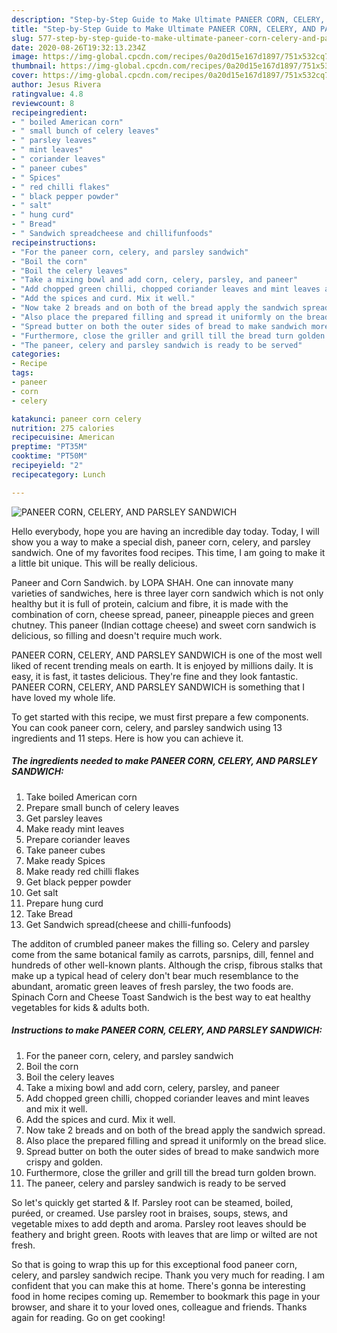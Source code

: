 ```yaml
---
description: "Step-by-Step Guide to Make Ultimate PANEER CORN, CELERY, AND PARSLEY SANDWICH"
title: "Step-by-Step Guide to Make Ultimate PANEER CORN, CELERY, AND PARSLEY SANDWICH"
slug: 577-step-by-step-guide-to-make-ultimate-paneer-corn-celery-and-parsley-sandwich
date: 2020-08-26T19:32:13.234Z
image: https://img-global.cpcdn.com/recipes/0a20d15e167d1897/751x532cq70/paneer-corn-celery-and-parsley-sandwich-recipe-main-photo.jpg
thumbnail: https://img-global.cpcdn.com/recipes/0a20d15e167d1897/751x532cq70/paneer-corn-celery-and-parsley-sandwich-recipe-main-photo.jpg
cover: https://img-global.cpcdn.com/recipes/0a20d15e167d1897/751x532cq70/paneer-corn-celery-and-parsley-sandwich-recipe-main-photo.jpg
author: Jesus Rivera
ratingvalue: 4.8
reviewcount: 8
recipeingredient:
- " boiled American corn"
- " small bunch of celery leaves"
- " parsley leaves"
- " mint leaves"
- " coriander leaves"
- " paneer cubes"
- " Spices"
- " red chilli flakes"
- " black pepper powder"
- " salt"
- " hung curd"
- " Bread"
- " Sandwich spreadcheese and chillifunfoods"
recipeinstructions:
- "For the paneer corn, celery, and parsley sandwich"
- "Boil the corn"
- "Boil the celery leaves"
- "Take a mixing bowl and add corn, celery, parsley, and paneer"
- "Add chopped green chilli, chopped coriander leaves and mint leaves and mix it well."
- "Add the spices and curd. Mix it well."
- "Now take 2 breads and on both of the bread apply the sandwich spread."
- "Also place the prepared filling and spread it uniformly on the bread slice."
- "Spread butter on both the outer sides of bread to make sandwich more crispy and golden."
- "Furthermore, close the griller and grill till the bread turn golden brown."
- "The paneer, celery and parsley sandwich is ready to be served"
categories:
- Recipe
tags:
- paneer
- corn
- celery

katakunci: paneer corn celery 
nutrition: 275 calories
recipecuisine: American
preptime: "PT35M"
cooktime: "PT50M"
recipeyield: "2"
recipecategory: Lunch

---
```



![PANEER CORN, CELERY, AND PARSLEY SANDWICH](https://img-global.cpcdn.com/recipes/0a20d15e167d1897/751x532cq70/paneer-corn-celery-and-parsley-sandwich-recipe-main-photo.jpg)

Hello everybody, hope you are having an incredible day today. Today, I will show you a way to make a special dish, paneer corn, celery, and parsley sandwich. One of my favorites food recipes. This time, I am going to make it a little bit unique. This will be really delicious.

Paneer and Corn Sandwich. by LOPA SHAH. One can innovate many varieties of sandwiches, here is three layer corn sandwich which is not only healthy but it is full of protein, calcium and fibre, it is made with the combination of corn, cheese spread, paneer, pineapple pieces and green chutney. This paneer (Indian cottage cheese) and sweet corn sandwich is delicious, so filling and doesn&#39;t require much work.

PANEER CORN, CELERY, AND PARSLEY SANDWICH is one of the most well liked of recent trending meals on earth. It is enjoyed by millions daily. It is easy, it is fast, it tastes delicious. They're fine and they look fantastic. PANEER CORN, CELERY, AND PARSLEY SANDWICH is something that I have loved my whole life.


To get started with this recipe, we must first prepare a few components. You can cook paneer corn, celery, and parsley sandwich using 13 ingredients and 11 steps. Here is how you can achieve it.

<!--inarticleads1-->

##### The ingredients needed to make PANEER CORN, CELERY, AND PARSLEY SANDWICH:

1. Take  boiled American corn
1. Prepare  small bunch of celery leaves
1. Get  parsley leaves
1. Make ready  mint leaves
1. Prepare  coriander leaves
1. Take  paneer cubes
1. Make ready  Spices
1. Make ready  red chilli flakes
1. Get  black pepper powder
1. Get  salt
1. Prepare  hung curd
1. Take  Bread
1. Get  Sandwich spread(cheese and chilli-funfoods)


The additon of crumbled paneer makes the filling so. Celery and parsley come from the same botanical family as carrots, parsnips, dill, fennel and hundreds of other well-known plants. Although the crisp, fibrous stalks that make up a typical head of celery don&#39;t bear much resemblance to the abundant, aromatic green leaves of fresh parsley, the two foods are. Spinach Corn and Cheese Toast Sandwich is the best way to eat healthy vegetables for kids &amp; adults both. 

<!--inarticleads2-->

##### Instructions to make PANEER CORN, CELERY, AND PARSLEY SANDWICH:

1. For the paneer corn, celery, and parsley sandwich
1. Boil the corn
1. Boil the celery leaves
1. Take a mixing bowl and add corn, celery, parsley, and paneer
1. Add chopped green chilli, chopped coriander leaves and mint leaves and mix it well.
1. Add the spices and curd. Mix it well.
1. Now take 2 breads and on both of the bread apply the sandwich spread.
1. Also place the prepared filling and spread it uniformly on the bread slice.
1. Spread butter on both the outer sides of bread to make sandwich more crispy and golden.
1. Furthermore, close the griller and grill till the bread turn golden brown.
1. The paneer, celery and parsley sandwich is ready to be served


So let&#39;s quickly get started &amp; If. Parsley root can be steamed, boiled, puréed, or creamed. Use parsley root in braises, soups, stews, and vegetable mixes to add depth and aroma. Parsley root leaves should be feathery and bright green. Roots with leaves that are limp or wilted are not fresh. 

So that is going to wrap this up for this exceptional food paneer corn, celery, and parsley sandwich recipe. Thank you very much for reading. I am confident that you can make this at home. There's gonna be interesting food in home recipes coming up. Remember to bookmark this page in your browser, and share it to your loved ones, colleague and friends. Thanks again for reading. Go on get cooking!
